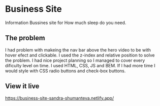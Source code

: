 # Business Site

Information Bussines site for How much sleep do you need.

## The problem

I had problem with makeing the nav bar above the hero video to be with hover efect and clickable. I used the z-index and relative position to solve the problem. I had nice project planning so I managed to cover every dificulty level on time. I used HTML, CSS, JS and BEM. If I had more time I would style with CSS radio buttons and check-box buttons.

## View it live

https://business-site-sandra-shumanteva.netlify.app/

